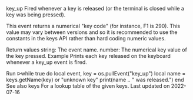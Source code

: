 key_up
Fired whenever a key is released (or the terminal is closed while a key was being pressed).

This event returns a numerical "key code" (for instance, F1 is 290). This value may vary between versions and so it is recommended to use the constants in the keys API rather than hard coding numeric values.

Return values
string: The event name.
number: The numerical key value of the key pressed.
Example
Prints each key released on the keyboard whenever a key_up event is fired.

Run ᐅwhile true do
  local event, key = os.pullEvent("key_up")
  local name = keys.getName(key) or "unknown key"
  print(name .. " was released.")
end
See also
keys For a lookup table of the given keys.
Last updated on 2022-07-16